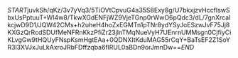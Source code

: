 $START$juvkSh/qKz/3v7yVq3/5TiOVtCpvuG4a35S8Exy8g/U7bkxjzvHccfIswSbxUsPptuuT+WI4w8/TkwXGdENFjWZ9VjeTGnp0rWwO6pQdc3/dL/7gnXrcaIkcjwD9D1/JQW42CMs+h2uheH4hoZxEGMTn1pTNr8ydYSyJoESzwJvF75Jj8KXGzQrRcdSDUfMeNFRnKkzPfiZr23jInTMqNueVyH7UEnrnUMMsgn0CjfiyCiKLvgGw9tHQUyFNspKsmHgtEAa+0QDNXItKduMAG55rCqY+BaTsEF2Z1SoYR3l3XVJxJuLkAxroJRbFDffzqba6flRUL0aBDn9orJmnDw==$END$